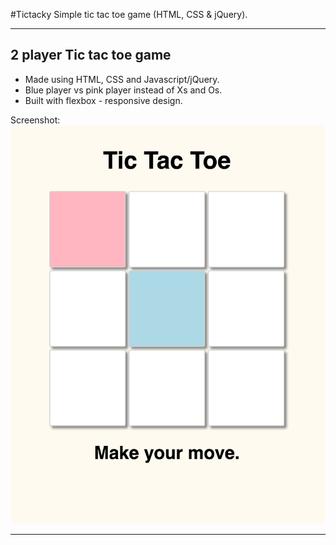 #Tictacky
Simple tic tac toe game (HTML, CSS &amp; jQuery).

___

## 2 player Tic tac toe game

+ Made using HTML, CSS and Javascript/jQuery.
+ Blue player vs pink player instead of Xs and Os.
+ Built with flexbox - responsive design.

Screenshot:
![alt tag](https://raw.githubusercontent.com/fay2wk/tictacky/gh-pages/Screenshot-ttt.png)

___
